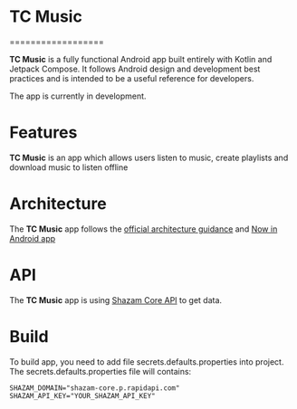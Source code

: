 # TC Music
==================

**TC Music** is a fully functional Android app built entirely with Kotlin and Jetpack Compose. It
follows Android design and development best practices and is intended to be a useful reference
for developers. 

The app is currently in development.

# Features

**TC Music** is an app which allows users listen to music, create playlists and download music
to listen offline

# Architecture

The **TC Music** app follows the
[official architecture guidance](https://developer.android.com/topic/architecture)
and [Now in Android app](https://github.com/android/nowinandroid)

# API

The **TC Music** app is using [Shazam Core API](https://rapidapi.com/tipsters/api/shazam-core) to get data.

# Build

To build app, you need to add file secrets.defaults.properties into project.
The secrets.defaults.properties file will contains:
```text
SHAZAM_DOMAIN="shazam-core.p.rapidapi.com"
SHAZAM_API_KEY="YOUR_SHAZAM_API_KEY"
```